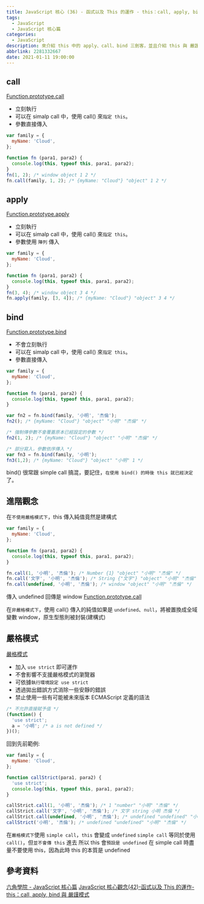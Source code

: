 ```yaml
---
title: JavaScript 核心 (36) - 函式以及 This 的運作 - this：call, apply, bind 與 嚴謹模式
tags:
  - JavaScript
  - JavaScript 核心篇
categories:
  - JavaScript
description: 來介紹 this 中的 apply、call、bind 三劍客，並且介紹 this 與 嚴謹模式關係
abbrlink: 2281332667
date: 2021-01-11 19:00:00
---
```

## call

[Function.prototype.call](https://developer.mozilla.org/zh-TW/docs/Web/JavaScript/Reference/Global_Objects/Function/call)

* 立刻執行
* 可以在 simalp call 中，使用 call() 來`指定 this`。
* 參數直接傳入

``` JavaScript
var family = {
  myName: 'Cloud',
};

function fn (para1, para2) {
  console.log(this, typeof this, para1, para2);
}
fn(1, 2); /* window object 1 2 */
fn.call(family, 1, 2); /* {myName: "Cloud"} "object" 1 2 */
```

## apply

[Function.prototype.apply](https://developer.mozilla.org/zh-TW/docs/Web/JavaScript/Reference/Global_Objects/Function/apply)

* 立刻執行
* 可以在 simalp call 中，使用 call() 來`指定 this`。
* 參數使用 `陣列` 傳入

``` JavaScript
var family = {
  myName: 'Cloud',
};

function fn (para1, para2) {
  console.log(this, typeof this, para1, para2);
}
fn(3, 4); /* window object 3 4 */
fn.apply(family, [3, 4]); /* {myName: "Cloud"} "object" 3 4 */
```

## bind

[Function.prototype.bind](https://developer.mozilla.org/zh-TW/docs/Web/JavaScript/Reference/Global_Objects/Function/bind)

* 不會立刻執行
* 可以在 simalp call 中，使用 call() 來`指定 this`。
* 參數直接傳入

``` JavaScript
var family = {
  myName: 'Cloud',
};

function fn (para1, para2) {
  console.log(this, typeof this, para1, para2);
}

var fn2 = fn.bind(family, '小明', '杰倫');
fn2(); /* {myName: "Cloud"} "object" "小明" "杰倫" */

/* 強制傳參數不會覆蓋原本已經設定的參數 */
fn2(1, 2); /* {myName: "Cloud"} "object" "小明" "杰倫" */

/* 部分寫入，參數依序傳入 */
var fn3 = fn.bind(family, '小明');
fn3(1,2); /* {myName: "Cloud"} "object" "小明" 1 */
```

bind() 很常跟 simple call 搞混，要記住，`在使用 bind() 的時後 this 就已經決定`了。

## 進階觀念

在`不使用嚴格模式下`，this 傳入純值竟然是建構式

```JavaScript
var family = {
  myName: 'Cloud',
};

function fn (para1, para2) {
  console.log(this, typeof this, para1, para2);
}

fn.call(1, '小明', '杰倫'); /* Number {1} "object" "小明" "杰倫" */
fn.call('文字', '小明', '杰倫'); /* String {"文字"} "object" "小明" "杰倫" */
fn.call(undefined, '小明', '杰倫'); /* window "object" "小明" "杰倫" */
```

傳入 undefined 回傳是 window
[Function.prototype.call](https://developer.mozilla.org/zh-TW/docs/Web/JavaScript/Reference/Global_Objects/Function/call)

在`非嚴格模式下`，使用 call() 傳入的純值如果是 `undefined`、`null`，將被置換成全域變數 window，原生型態則被封裝(建構式)

## 嚴格模式

[嚴格模式](https://developer.mozilla.org/zh-TW/docs/Web/JavaScript/Reference/Strict_mode)

* 加入 `use strict` 即可運作
* 不會影響不支援嚴格模式的瀏覽器
* 可依據`執行環境設定 use strict`
* 透過拋出錯誤方式消除一些安靜的錯誤
* 禁止使用一些有可能被未來版本 ECMAScript 定義的語法

``` JavaScript
/* 不允許直接賦予值 */
(function() {
  'use strict';
  a = '小明'; /* a is not defined */
})();
```

回到先前範例:

``` JavaScript
var family = {
  myName: 'Cloud',
};

function callStrict(para1, para2) {
  'use strict';
  console.log(this, typeof this, para1, para2);
}

callStrict.call(1, '小明', '杰倫'); /* 1 "number" "小明" "杰倫" */
callStrict.call('文字', '小明', '杰倫'); /* 文字 string 小明 杰倫 */
callStrict.call(undefined, '小明', '杰倫'); /* undefined "undefined" "小明" "杰倫" */
callStrict('小明', '杰倫'); /* undefined "undefined" "小明" "杰倫" */
```

在`嚴格模式下`使用 `simple call`，`this` 會變成 `undefined`
`simple call` 等同於使用 `call()`，但`並不會傳 this` 進去
所以 this 會`預設是 undefined`
在 simple call 時盡量不要使用 this，因為此時 this 的本質是 undefined

## 參考資料

[六角學院 - JavaScript 核心篇](https://www.hexschool.com/courses/js-core.html)
[JavaScript 核心觀念(42)-函式以及 This 的運作-this：call, apply, bind 與 嚴謹模式](https://hsiangfeng.github.io/javascript/20210110/1506036553/)
